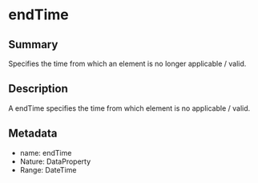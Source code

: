<!-- Automatically generated by spec-parser v2.0.0 on 2024-01-08T22:20:56.273795+00:00 -->
<!-- SPDX-License-Identifier: Community-Spec-1.0 -->

# endTime

## Summary

Specifies the time from which an element is no longer applicable / valid.


## Description

A endTime specifies the time from which element is no applicable / valid.


## Metadata

- name: endTime
- Nature: DataProperty
- Range: DateTime




